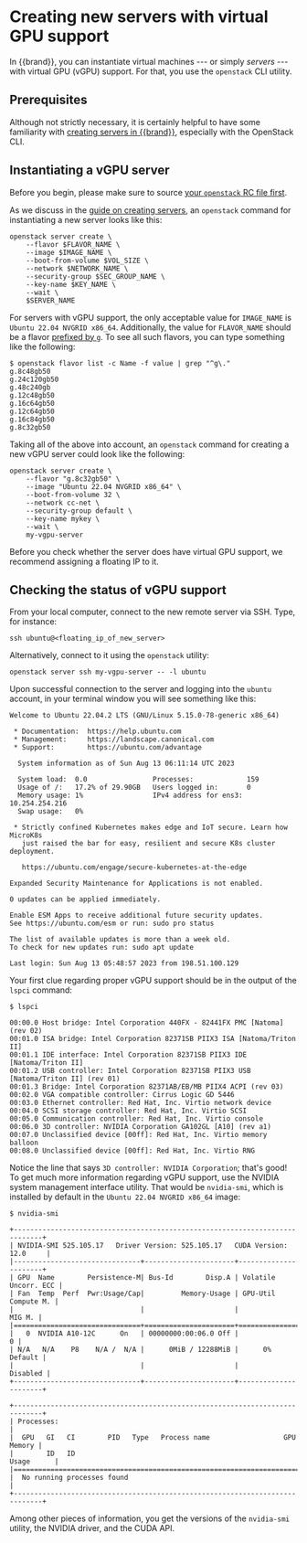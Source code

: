 # Creating new servers with virtual GPU support

In {{brand}}, you can instantiate virtual machines --- or simply
_servers_ --- with virtual GPU (vGPU) support. For that, you use the
`openstack` CLI utility.

## Prerequisites

Although not strictly necessary, it is certainly helpful to have some
familiarity with [creating servers in {{brand}}](new-server.md),
especially with the OpenStack CLI.

## Instantiating a vGPU server

Before you begin, please make sure to source [your `openstack` RC file
first](../../getting-started/enable-openstack-cli.md).

As we discuss in the [guide on creating servers](new-server.md), an
`openstack` command for instantiating a new server looks like this:

```console
openstack server create \
    --flavor $FLAVOR_NAME \
    --image $IMAGE_NAME \
    --boot-from-volume $VOL_SIZE \
    --network $NETWORK_NAME \
    --security-group $SEC_GROUP_NAME \
    --key-name $KEY_NAME \
    --wait \
    $SERVER_NAME
```

For servers with vGPU support, the only acceptable value for
`IMAGE_NAME` is `Ubuntu 22.04 NVGRID x86_64`. Additionally, the value
for `FLAVOR_NAME` should be a flavor [prefixed by
`g`](../../../reference/flavors/index.md#compute-tiers). To see all such
flavors, you can type something like the following:

```console
$ openstack flavor list -c Name -f value | grep "^g\."
g.8c48gb50
g.24c120gb50
g.48c240gb
g.12c48gb50
g.16c64gb50
g.12c64gb50
g.16c84gb50
g.8c32gb50
```

Taking all of the above into account, an `openstack` command for
creating a new vGPU server could look like the following:

```console
openstack server create \
    --flavor "g.8c32gb50" \
    --image "Ubuntu 22.04 NVGRID x86_64" \
    --boot-from-volume 32 \
    --network cc-net \
    --security-group default \
    --key-name mykey \
    --wait \
    my-vgpu-server
```

Before you check whether the server does have virtual GPU support, we
recommend assigning a floating IP to it.

## Checking the status of vGPU support

From your local computer, connect to the new remote server via SSH.
Type, for instance:

```console
ssh ubuntu@<floating_ip_of_new_server>
```

Alternatively, connect to it using the `openstack` utility:

```console
openstack server ssh my-vgpu-server -- -l ubuntu
```

Upon successful connection to the server and logging into the `ubuntu`
account, in your terminal window you will see something like this:

```plain
Welcome to Ubuntu 22.04.2 LTS (GNU/Linux 5.15.0-78-generic x86_64)

 * Documentation:  https://help.ubuntu.com
 * Management:     https://landscape.canonical.com
 * Support:        https://ubuntu.com/advantage

  System information as of Sun Aug 13 06:11:14 UTC 2023

  System load:  0.0                Processes:             159
  Usage of /:   17.2% of 29.90GB   Users logged in:       0
  Memory usage: 1%                 IPv4 address for ens3: 10.254.254.216
  Swap usage:   0%

 * Strictly confined Kubernetes makes edge and IoT secure. Learn how MicroK8s
   just raised the bar for easy, resilient and secure K8s cluster deployment.

   https://ubuntu.com/engage/secure-kubernetes-at-the-edge

Expanded Security Maintenance for Applications is not enabled.

0 updates can be applied immediately.

Enable ESM Apps to receive additional future security updates.
See https://ubuntu.com/esm or run: sudo pro status

The list of available updates is more than a week old.
To check for new updates run: sudo apt update

Last login: Sun Aug 13 05:48:57 2023 from 198.51.100.129
```

Your first clue regarding proper vGPU support should be in the output of
the `lspci` command:

```console
$ lspci

00:00.0 Host bridge: Intel Corporation 440FX - 82441FX PMC [Natoma] (rev 02)
00:01.0 ISA bridge: Intel Corporation 82371SB PIIX3 ISA [Natoma/Triton II]
00:01.1 IDE interface: Intel Corporation 82371SB PIIX3 IDE [Natoma/Triton II]
00:01.2 USB controller: Intel Corporation 82371SB PIIX3 USB [Natoma/Triton II] (rev 01)
00:01.3 Bridge: Intel Corporation 82371AB/EB/MB PIIX4 ACPI (rev 03)
00:02.0 VGA compatible controller: Cirrus Logic GD 5446
00:03.0 Ethernet controller: Red Hat, Inc. Virtio network device
00:04.0 SCSI storage controller: Red Hat, Inc. Virtio SCSI
00:05.0 Communication controller: Red Hat, Inc. Virtio console
00:06.0 3D controller: NVIDIA Corporation GA102GL [A10] (rev a1)
00:07.0 Unclassified device [00ff]: Red Hat, Inc. Virtio memory balloon
00:08.0 Unclassified device [00ff]: Red Hat, Inc. Virtio RNG
```

Notice the line that says `3D controller: NVIDIA Corporation`; that's
good! To get much more information regarding vGPU support, use the
NVIDIA system management interface utility. That would be `nvidia-smi`,
which is installed by default in the `Ubuntu 22.04 NVGRID x86_64` image:

```console
$ nvidia-smi

+-----------------------------------------------------------------------------+
| NVIDIA-SMI 525.105.17   Driver Version: 525.105.17   CUDA Version: 12.0     |
|-------------------------------+----------------------+----------------------+
| GPU  Name        Persistence-M| Bus-Id        Disp.A | Volatile Uncorr. ECC |
| Fan  Temp  Perf  Pwr:Usage/Cap|         Memory-Usage | GPU-Util  Compute M. |
|                               |                      |               MIG M. |
|===============================+======================+======================|
|   0  NVIDIA A10-12C      On   | 00000000:00:06.0 Off |                    0 |
| N/A   N/A    P8    N/A /  N/A |      0MiB / 12288MiB |      0%      Default |
|                               |                      |             Disabled |
+-------------------------------+----------------------+----------------------+

+-----------------------------------------------------------------------------+
| Processes:                                                                  |
|  GPU   GI   CI        PID   Type   Process name                  GPU Memory |
|        ID   ID                                                   Usage      |
|=============================================================================|
|  No running processes found                                                 |
+-----------------------------------------------------------------------------+
```

Among other pieces of information, you get the versions of the
`nvidia-smi` utility, the NVIDIA driver, and the CUDA API.
